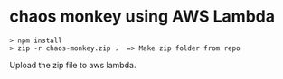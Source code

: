 # chaos monkey using AWS Lambda

```
> npm install
> zip -r chaos-monkey.zip .  => Make zip folder from repo
```

Upload the zip file to aws lambda.
